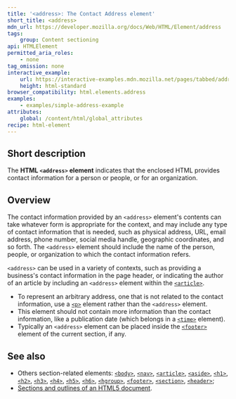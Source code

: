 ```yaml
---
title: '<address>: The Contact Address element'
short_title: <address>
mdn_url: https://developer.mozilla.org/docs/Web/HTML/Element/address
tags:
    group: Content sectioning
api: HTMLElement
permitted_aria_roles:
    - none
tag_omission: none
interactive_example:
    url: https://interactive-examples.mdn.mozilla.net/pages/tabbed/address.html
    height: html-standard
browser_compatibility: html.elements.address
examples:
    - examples/simple-address-example
attributes:
    global: /content/html/global_attributes
recipe: html-element
---
```


## Short description

The **HTML `<address>` element** indicates that the enclosed HTML
provides contact information for a person or people, or for an
organization.

## Overview

The contact information provided by an `<address>` element\'s contents
can take whatever form is appropriate for the context, and may include
any type of contact information that is needed, such as physical
address, URL, email address, phone number, social media handle,
geographic coordinates, and so forth. The `<address>` element should
include the name of the person, people, or organization to which the
contact information refers.

`<address>` can be used in a variety of contexts, such as providing a
business\'s contact information in the page header, or indicating the
author of an article by including an `<address>` element within the
[`<article>`](/en-US/docs/Web/HTML/Element/article "The HTML <article> element represents a self-contained composition in a document, page, application, or site, which is intended to be independently distributable or reusable (e.g., in syndication). Examples include: a forum post, a magazine or newspaper article, or a blog entry.").

- To represent an arbitrary address, one that is not related to the
  contact information, use a
  [`<p>`](/en-US/docs/Web/HTML/Element/p)
  element rather than the `<address>` element.
- This element should not contain more information than the contact
  information, like a publication date (which belongs in a
  [`<time>`](/en-US/docs/Web/HTML/Element/time)
  element).
- Typically an `<address>` element can be placed inside the
  [`<footer>`](/en-US/docs/Web/HTML/Element/footer)
  element of the current section, if any.

## See also

- Others section-related elements:
  [`<body>`](/en-US/docs/Web/HTML/Element/body),
  [`<nav>`](/en-US/docs/Web/HTML/Element/nav),
  [`<article>`](/en-US/docs/Web/HTML/Element/article),
  [`<aside>`](/en-US/docs/Web/HTML/Element/aside),
  [`<h1>`](/en-US/docs/Web/HTML/Element/h1),
  [`<h2>`](/en-US/docs/Web/HTML/Element/h2),
  [`<h3>`](/en-US/docs/Web/HTML/Element/h3),
  [`<h4>`](/en-US/docs/Web/HTML/Element/h4),
  [`<h5>`](/en-US/docs/Web/HTML/Element/h5),
  [`<h6>`](/en-US/docs/Web/HTML/Element/h6),
  [`<hgroup>`](/en-US/docs/Web/HTML/Element/hgroup),
  [`<footer>`](/en-US/docs/Web/HTML/Element/footer),
  [`<section>`](/en-US/docs/Web/HTML/Element/section),
  [`<header>`](/en-US/docs/Web/HTML/Element/header);
- [Sections and outlines of an HTML5 document](/en-US/docs/Sections_and_Outlines_of_an_HTML5_document).
